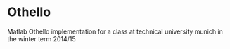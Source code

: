 Othello
=======

Matlab Othello implementation for a class at technical university munich in the winter term 2014/15
